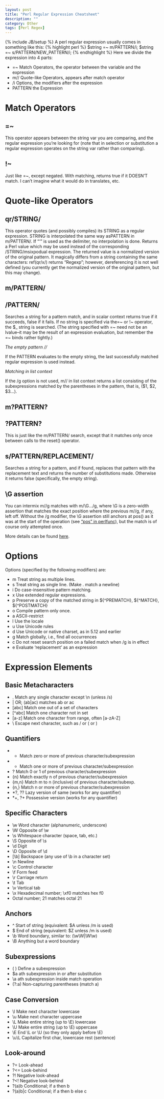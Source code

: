 ```yaml
---
layout: post
title: "Perl Regular Expression Cheatsheet"
description: ""
category: Other 
tags: [Perl Regex]
---
```

{% include JB/setup %}
A perl regular expression usually comes in something like this:
{% highlight perl %}
$string =~ m/PATTERN/i;
$string =~ s/PATTERN/NEW_PATTERN/i;
{% endhighlight %}
Here we divide the expression into 4 parts:

* =~	Match Operators, the operator between the variable and the expression
* m//	Quote-like Operators, appears after match operator
* /i	Options, the modifiers after the expression
* PATTERN	the Expression

# Match Operators

## =~

This operator appears between the string var you are comparing, and the regular expression you’re looking for (note that in selection or substitution a regular expression operates on the string var rather than comparing).

## !~

Just like =~, except negated. With matching, returns true if it DOESN’T match. I can’t imagine what it would do in translates, etc.

# Quote-like Operators

## qr/STRING/

This operator quotes (and possibly compiles) its STRING as a regular expression. STRING is interpolated the same way asPATTERN in m/PATTERN/. If “‘” is used as the delimiter, no interpolation is done. Returns a Perl value which may be used instead of the corresponding /STRING/msixpodual expression. The returned value is a normalized version of the original pattern. It magically differs from a string containing the same characters: ref(qr/x/) returns “Regexp”; however, dereferencing it is not well defined (you currently get the normalized version of the original pattern, but this may change).

## m/PATTERN/

## /PATTERN/

Searches a string for a pattern match, and in scalar context returns true if it succeeds, false if it fails. If no string is specified via the=~ or !~ operator, the $_ string is searched. (The string specified with =~ need not be an lvalue–it may be the result of an expression evaluation, but remember the =~ binds rather tightly.)

_The empty pattern //_

If the PATTERN evaluates to the empty string, the last successfully matched regular expression is used instead.

_Matching in list context_

If the /g option is not used, m// in list context returns a list consisting of the subexpressions matched by the parentheses in the pattern, that is, ($1, $2, $3…).

## m?PATTERN?

## ?PATTERN?

This is just like the m/PATTERN/ search, except that it matches only once between calls to the reset() operator.

## s/PATTERN/REPLACEMENT/

Searches a string for a pattern, and if found, replaces that pattern with the replacement text and returns the number of substitutions made. Otherwise it returns false (specifically, the empty string).

## \G assertion

You can intermix m//g matches with m/\G…/g, where \G is a zero-width assertion that matches the exact position where the previous m//g, if any, left off. Without the /g modifier, the \G assertion still anchors at pos() as it was at the start of the operation (see [“pos” in perlfunc](http://search.cpan.org/~rjbs/perl-5.16.3/pod/perlfunc.pod#pos)), but the match is of course only attempted once.

More details can be found [here](http://search.cpan.org/~rjbs/perl-5.16.3/pod/perlop.pod#Regexp_Quote-Like_Operators).

# Options

Options (specified by the following modifiers) are:

* m   Treat string as multiple lines.
* s   Treat string as single line. (Make . match a newline)
* i   Do case-insensitive pattern matching.
* x   Use extended regular expressions.
* p   Preserve a copy of the matched string in ${^PREMATCH}, ${^MATCH}, ${^POSTMATCH}
* o   Compile pattern only once.
* a   ASCII-restrict
* l   Use the locale
* u   Use Unicode rules
* d   Use Unicode or native charset, as in 5.12 and earlier
* g   Match globally, i.e., find all occurrences
* c   Do not reset search position on a failed match when /g is in effect
* e   Evaluate ‘replacement’ as an expression

# Expression Elements

## Basic Metacharacters

* . Match any single character except \n (unless /s)
* | OR; (ab|ac) matches ab or ac
* [abc] Match one out of a set of characters
* [^abc] Match one character not in set
* [a-z] Match one character from range, often [a-zA-Z]
* \ Escape next character, such as \/ or \( or \)

## Quantifiers

* * Match zero or more of previous character/subexpression
* + Match one or more of previous character/subexpression
* ? Match 0 or 1 of previous character/subexpression
* {n} Match exactly n of previous character/subexpression
* {m,n} Match m to n (inclusive) of previous character/subexp.
* {n,} Match n or more of previous character/subexpression
* *?, ?? Lazy version of same (works for any quantifier)
* *+, ?+ Possessive version (works for any quantifier)

## Specific Characters

* \w Word character (alphanumeric, underscore)
* \W Opposite of \w
* \s Whitespace character (space, tab, etc.)
* \S Opposite of \s
* \d Digit
* \D Opposite of \d
* [\b] Backspace (any use of \b in a character set)
* \n Newline
* \c Control character
* \f Form feed
* \r Carriage return
* \t Tab
* \v Vertical tab
* \x Hexadecimal number; \xf0 matches hex f0
* Octal number; 21 matches octal 21

## Anchors

* ^ Start of string (equivalent: $A unless /m is used)
* $ End of string (equivalent: $Z unless /m is used)
* \b Word boundary, similar to: (\w\W|\W\w)
* \B Anything but a word boundary

## Subexpressions

* ( ) Define a subexpression
* $a ath subexpression in or after substitution
* \a ath subexpression inside match operation
* (?:a) Non-capturing parentheses (match a)

## Case Conversion

* \l Make next character lowercase
* \u Make next character uppercase
* \L Make entire string (up to \E) lowercase
* \U Make entire string (up to \E) uppercase
* \E End \L or \U (so they only apply before \E)
* \u\L Capitalize first char, lowercase rest (sentence)

## Look-around

* ?= Look-ahead
* ?<= Look-behind
* ?! Negative look-ahead
* ?<! Negative look-behind
* ?(a)b Conditional; if a then b
* ?(a)b|c Conditional; if a then b else c